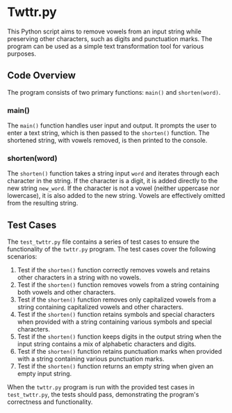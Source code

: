 # Twttr.py

This Python script aims to remove vowels from an input string while preserving other characters, such as digits and punctuation marks. The program can be used as a simple text transformation tool for various purposes.

## Code Overview

The program consists of two primary functions: `main()` and `shorten(word)`.

### main()

The `main()` function handles user input and output. It prompts the user to enter a text string, which is then passed to the `shorten()` function. The shortened string, with vowels removed, is then printed to the console.

### shorten(word)

The `shorten()` function takes a string input `word` and iterates through each character in the string. If the character is a digit, it is added directly to the new string `new_word`. If the character is not a vowel (neither uppercase nor lowercase), it is also added to the new string. Vowels are effectively omitted from the resulting string.

## Test Cases

The `test_twttr.py` file contains a series of test cases to ensure the functionality of the `twttr.py` program. The test cases cover the following scenarios:

1.  Test if the `shorten()` function correctly removes vowels and retains other characters in a string with no vowels.
2.  Test if the `shorten()` function removes vowels from a string containing both vowels and other characters.
3.  Test if the `shorten()` function removes only capitalized vowels from a string containing capitalized vowels and other characters.
4.  Test if the `shorten()` function retains symbols and special characters when provided with a string containing various symbols and special characters.
5.  Test if the `shorten()` function keeps digits in the output string when the input string contains a mix of alphabetic characters and digits.
6.  Test if the `shorten()` function retains punctuation marks when provided with a string containing various punctuation marks.
7.  Test if the `shorten()` function returns an empty string when given an empty input string.

When the `twttr.py` program is run with the provided test cases in `test_twttr.py`, the tests should pass, demonstrating the program's correctness and functionality.